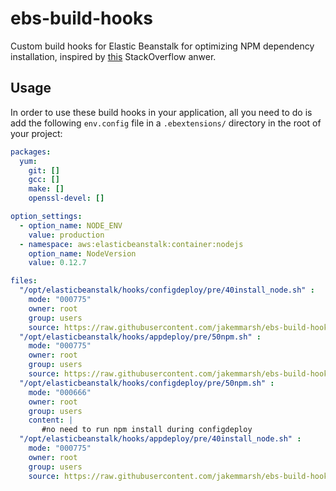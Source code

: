 # ebs-build-hooks

Custom build hooks for Elastic Beanstalk for optimizing NPM dependency installation, inspired by [this](http://stackoverflow.com/a/21260702/880859) StackOverflow anwer.

## Usage

In order to use these build hooks in your application, all you need to do is add the following `env.config` file in a `.ebextensions/` directory in the root of your project:

```yaml
packages:
  yum:
    git: []
    gcc: []
    make: []
    openssl-devel: []

option_settings:
  - option_name: NODE_ENV
    value: production
  - namespace: aws:elasticbeanstalk:container:nodejs
    option_name: NodeVersion
    value: 0.12.7

files:
  "/opt/elasticbeanstalk/hooks/configdeploy/pre/40install_node.sh" :
    mode: "000775"
    owner: root
    group: users
    source: https://raw.githubusercontent.com/jakemmarsh/ebs-build-hooks/master/40install_node.sh
  "/opt/elasticbeanstalk/hooks/appdeploy/pre/50npm.sh" :
    mode: "000775"
    owner: root
    group: users
    source: https://raw.githubusercontent.com/jakemmarsh/ebs-build-hooks/master/50npm.sh
  "/opt/elasticbeanstalk/hooks/configdeploy/pre/50npm.sh" :
    mode: "000666"
    owner: root
    group: users
    content: |
       #no need to run npm install during configdeploy
  "/opt/elasticbeanstalk/hooks/appdeploy/pre/40install_node.sh" :
    mode: "000775"
    owner: root
    group: users
    source: https://raw.githubusercontent.com/jakemmarsh/ebs-build-hooks/master/40install_node.sh
```
